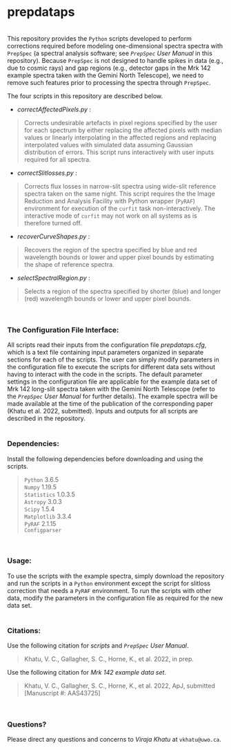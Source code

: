 # prepdataps

&nbsp;  
This repository provides the `Python` scripts developed to perform corrections required before modeling one-dimensional spectra spectra with `PrepSpec` (a spectral analysis software; see *`PrepSpec` User Manual* in this repository).  Because `PrepSpec` is not designed to handle spikes in data (e.g., due to cosmic rays) and gap regions (e.g., detector gaps in the Mrk 142 example spectra taken with the Gemini North Telescope), we need to remove such features prior to processing the spectra through `PrepSpec`.  

The four scripts in this repository are described below.  

* *correctAffectedPixels.py* :
> Corrects undesirable artefacts in pixel regions specified by the user for each spectrum by either replacing the affected pixels with median values or linearly interpolating in the affected regions and replacing interpolated values with simulated data assuming Gaussian distribution of errors.  This script runs interactively with user inputs required for all spectra.  

* *correctSlitlosses.py* :
> Corrects flux losses in narrow-slit spectra using wide-slit reference spectra taken on the same night.  This script requires the the Image Reduction and Analysis Facility with Python wrapper (`PyRAF`) environment for execution of the `curfit` task non-interactively.  The interactive mode of `curfit` may not work on all systems as is therefore turned off.  

* *recoverCurveShapes.py* :
> Recovers the region of the spectra specified by blue and red wavelength bounds or lower and upper pixel bounds by estimating the shape of reference spectra.  

* *selectSpectralRegion.py* :
> Selects a region of the spectra specified by shorter (blue) and longer (red) wavelength bounds or lower and upper pixel bounds.  

&nbsp;  
### The Configuration File Interface:  
All scripts read their inputs from the configuration file *prepdataps.cfg*, which is a text file containing input parameters organized in separate sections for each of the scripts.  The user can simply modify parameters in the configuration file to execute the scripts for different data sets without having to interact with the code in the scripts.  The default parameter settings in the configuration file are applicable for the example data set of Mrk 142 long-slit spectra taken with the Gemini North Telescope (refer to the *`PrepSpec` User Manual* for further details).  The example spectra will be made available at the time of the publication of the corresponding paper (Khatu et al. 2022, submitted).  Inputs and outputs for all scripts are described in the repository.  
&nbsp;  
### Dependencies:
Install the following dependencies before downloading and using the scripts.  
> `Python` 3.6.5  
`Numpy` 1.19.5  
`Statistics` 1.0.3.5  
`Astropy` 3.0.3  
`Scipy` 1.5.4  
`Matplotlib` 3.3.4  
`PyRAF` 2.1.15  
`Configparser`

&nbsp;  
### Usage:  
To use the scripts with the example spectra, simply download the repository and run the scripts in a `Python` environment except the script for slitloss correction that needs a `PyRAF` environment.  To run the scripts with other data, modify the parameters in the configuration file as required for the new data set.  
&nbsp;  
### Citations:  
Use the following citation for *scripts* and *`PrepSpec` User Manual*.
> Khatu, V. C., Gallagher, S. C., Horne, K., et al. 2022, in prep.  

Use the following citation for *Mrk 142 example data set*.
> Khatu, V. C., Gallagher, S. C., Horne, K., et al. 2022, ApJ, submitted [Manuscript #: AAS43725]

&nbsp;  
### Questions?
Please direct any questions and concerns to *Viraja Khatu* at `vkhatu@uwo.ca`.